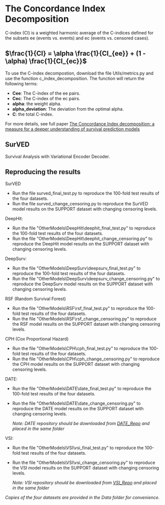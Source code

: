 # The Concordance Index Decomposition
C-index (CI) is a weighted harmonic average of the C-indices defined for the subsets ee (events vs. events) and ec (events vs. censored cases).


## $\frac{1}{CI} = \alpha \frac{1}{CI_{ee}} + (1 - \alpha) \frac{1}{CI_{ec}}$

To use the C-index decompostion, download the file Utils/metrics.py and use the function c_index_decomposition. The function will return the following terms:
 * <b>Cee</b>: The C-index of the ee pairs.
 * <b>Cec</b>: The C-index of the ec pairs.
 * <b>alpha</b>: the weight alpha.
 * <b>alpha_deviation</b>: The deviation from the optimal alpha.
 * <b>C</b>: the total C-index.

For more details, see full paper [The Concordance Index decomposition: a measure for a deeper understanding of survival prediction models](https://arxiv.org/abs/2203.00144)

## SurVED
Survival Analysis with Variational Encoder Decoder.

## Reproducing the results
SurVED 
* Run the file surved_final_test.py to reproduce the 100-fold test results of the four datasets.
* Run the file surved_change_censoring.py to reproduce the SurVED model results on the SUPPORT dataset with changing censoring levels.

DeepHit:
* Run the file "OtherModels\DeepHit\deephit_final_test.py" to reproduce the 100-fold test results of the four datasets.
* Run the file "OtherModels\DeepHit\deephit_change_censoring.py" to reproduce the DeepHit model results on the SUPPORT dataset with changing censoring levels.

DeepSurv:
* Run the file "OtherModels\DeepSurv\deepsurv_final_test.py" to reproduce the 100-fold test results of the four datasets.
* Run the file "OtherModels\DeepSurv\deepsurv_change_censoring.py" to reproduce the DeepSurv model results on the SUPPORT dataset with changing censoring levels.

RSF (Random Survival Forest)
* Run the file "OtherModels\RSF\rsf_final_test.py" to reproduce the 100-fold test results of the four datasets.
* Run the file "OtherModels\RSF\rsf_change_censoring.py" to reproduce the RSF model results on the SUPPORT dataset with changing censoring levels.

CPH (Cox Proportional Hazard)
* Run the file "OtherModels\CPH\cph_final_test.py" to reproduce the 100-fold test results of the four datasets.
* Run the file "OtherModels\CPH\cph_change_censoring.py" to reproduce the CPH model results on the SUPPORT dataset with changing censoring levels.

DATE:
* Run the file "OtherModels\DATE\date_final_test.py" to reproduce the 100-fold test results of the four datasets.
* Run the file "OtherModels\DATE\date_change_censoring.py" to reproduce the DATE model results on the SUPPORT dataset with changing censoring levels.

   _Note: DATE repository should be downloaded from [DATE_Repo](https://github.com/paidamoyo/adversarial_time_to_event) and placed in the same folder_

VSI:
* Run the file "OtherModels\VSI\vsi_final_test.py" to reproduce the 100-fold test results of the four datasets.
* Run the file "OtherModels\VSI\vsi_change_censoring.py" to reproduce the VSI model results on the SUPPORT dataset with changing censoring levels.

   _Note: VSI repository should be downloaded from [VSI_Repo](https://github.com/ZidiXiu/VSI) and placed in the same folder_


_Copies of the four datasets are provided in the Data folder for convenience._
